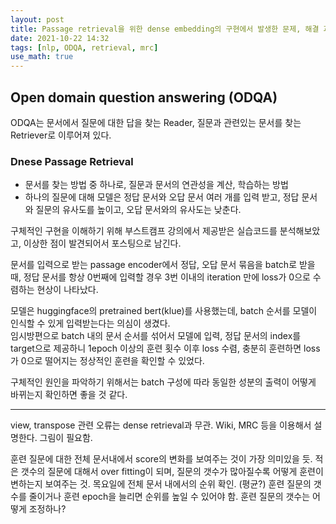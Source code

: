```yaml
---
layout: post
title: Passage retrieval을 위한 dense embedding의 구현에서 발생한 문제, 해결 과정
date: 2021-10-22 14:32
tags: [nlp, ODQA, retrieval, mrc]
use_math: true
---
```

## Open domain question answering (ODQA)
ODQA는 문서에서 질문에 대한 답을 찾는 Reader, 질문과 관련있는 문서를 찾는 Retriever로 이루어져 있다.

### Dnese Passage Retrieval
- 문서를 찾는 방법 중 하나로, 질문과 문서의 연관성을 계산, 학습하는 방법
- 하나의 질문에 대해 모델은 정답 문서와 오답 문서 여러 개를 입력 받고, 정답 문서와 질문의 유사도를 높이고, 오답 문서와의 유사도는 낮춘다.

구체적인 구현을 이해하기 위해 부스트캠프 강의에서 제공받은 실습코드를 분석해보았고, 이상한 점이 발견되어서 포스팅으로 남긴다.  

  
문서를 입력으로 받는 passage encoder에서 정답, 오답 문서 묶음을 batch로 받을 때, 정답 문서를 항상 0번째에 입력할 경우 3번 이내의 iteration 만에 loss가 0으로 수렴하는 현상이 나타났다.

모델은 huggingface의 pretrained bert(klue)를 사용했는데, batch 순서를 모델이 인식할 수 있게 입력받는다는 의심이 생겼다.  
임시방편으로 batch 내의 문서 순서를 섞어서 모델에 입력, 정답 문서의 index를 target으로 제공하니 1epoch 이상의 훈련 횟수 이후 loss 수렴, 충분히 훈련하면 loss가 0으로 떨어지는 정상적인 훈련을 확인할 수 있었다.  
  
구체적인 원인을 파악하기 위해서는 batch 구성에 따라 동일한 성분의 출력이 어떻게 바뀌는지 확인하면 좋을 것 같다.  

-----

view, transpose 관련 오류는 dense retrieval과 무관. 
Wiki, MRC 등을 이용해서 설명한다. 그림이 필요함.

훈련 질문에 대한 전체 문서내에서 score의 변화를 보여주는 것이 가장 의미있을 듯.
적은 갯수의 질문에 대해서 over fitting이 되며, 질문의 갯수가 많아질수록 어떻게 훈련이 변하는지 보여주는 것.
목요일에 전체 문서 내에서의 순위 확인. (평균?)
훈련 질문의 갯수를 줄이거나 훈련 epoch을 늘리면 순위를 높일 수 있어야 함.
훈련 질문의 갯수는 어떻게 조정하나?


[^fn-sample_footnote]: Handy! Now click the return link to go back.
